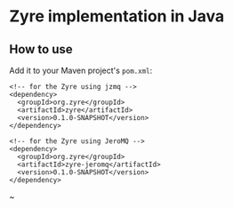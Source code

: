 # Zyre implementation in Java

## How to use

Add it to your Maven project's `pom.xml`:

    <!-- for the Zyre using jzmq -->
    <dependency>
      <groupId>org.zyre</groupId>
      <artifactId>zyre</artifactId>
      <version>0.1.0-SNAPSHOT</version>
    </dependency>

    <!-- for the Zyre using JeroMQ -->
    <dependency>
      <groupId>org.zyre</groupId>
      <artifactId>zyre-jeromq</artifactId>
      <version>0.1.0-SNAPSHOT</version>
    </dependency>
~                      
